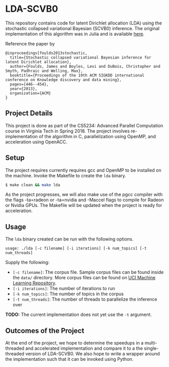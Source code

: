 # LDA-SCVB0

This repository contains code for latent Dirichlet allocation (LDA) using the stochastic collapsed variational Bayesian (SCVB0) inference. The original implementation of this algorithm was in Julia and is available [here](https://github.com/jrfoulds/Stochastic-CVB0).

Reference the paper by
```text
@inproceedings{foulds2013stochastic,
  title={Stochastic collapsed variational Bayesian inference for latent Dirichlet allocation},
  author={Foulds, James and Boyles, Levi and DuBois, Christopher and Smyth, Padhraic and Welling, Max},
  booktitle={Proceedings of the 19th ACM SIGKDD international conference on Knowledge discovery and data mining},
  pages={446--454},
  year={2013},
  organization={ACM}
}
```

## Project Details
This project is done as part of the CS5234: Advanced Parallel Computation course in Virginia Tech in Spring 2018. The project involves re-implementation of the algorithm in C, parallelization using OpenMP, and acceleration using OpenACC.

## Setup
The project requires currently requires gcc and OpenMP to be installed on the machine. Invoke the Makefile to create the `lda` binary.

```bash
$ make clean && make lda
```

As the project progresses, we will also make use of the pgcc compiler with the flags -ta=radeon or -ta=nvidia and -Maccel flags to compile for Radeon or Nvidia GPUs. The Makefile will be updated when the project is ready for acceleration.

## Usage
The `lda` binary created can be run with the following options.

```text
usage: ./lda [-c filename] [-i iterations] [-k num_topics] [-t num_threads]
```

Supply the following:
* `[-c filename]`: The corpus file. Sample corpus files can be found inside the `data/` directory. More corpus files can be found on [UCI Machine Learning Repository](https://archive.ics.uci.edu/ml/datasets/bag+of+words).
* `[-i iterations]`: The number of iterations to run
* `[-k num_topics]`: The number of topics in the corpus
* `[-t num_threads]`: The number of threads to parallelize the inference over

**TODO:** The current implementation does not yet use the `-t` argument.

## Outcomes of the Project
At the end of the project, we hope to determine the speedups in a multi-threaded and accelerated implementation and compare it to a the single-threaded version of LDA-SCVB0. We also hope to write a wrapper around the implementation such that it can be invoked using Python.
